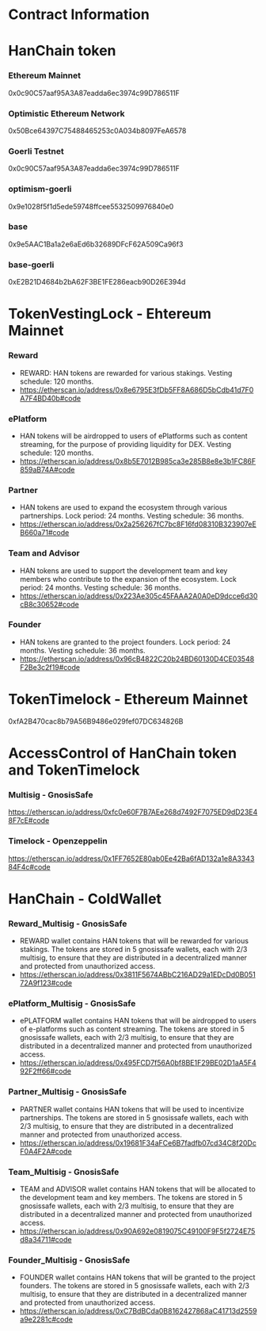 # Contract Information

# HanChain token

### Ethereum Mainnet

0x0c90C57aaf95A3A87eadda6ec3974c99D786511F

### Optimistic Ethereum Network

0x50Bce64397C75488465253c0A034b8097FeA6578

### Goerli Testnet

0x0c90C57aaf95A3A87eadda6ec3974c99D786511F

### optimism-goerli

0x9e1028f5f1d5ede59748ffcee5532509976840e0

### base

0x9e5AAC1Ba1a2e6aEd6b32689DFcF62A509Ca96f3

### base-goerli

0xE2B21D4684b2bA62F3BE1FE286eacb90D26E394d

# TokenVestingLock - Ehtereum Mainnet

### Reward
- REWARD: HAN tokens are rewarded for various stakings. Vesting schedule: 120 months.
- https://etherscan.io/address/0x8e6795E3fDb5FF8A686D5bCdb41d7F0A7F4BD40b#code

### ePlatform
- HAN tokens will be airdropped to users of ePlatforms such as content streaming, for the purpose of providing liquidity for DEX. Vesting schedule: 120 months.
- https://etherscan.io/address/0x8b5E7012B985ca3e285B8e8e3b1FC86F859aB74A#code

### Partner
- HAN tokens are used to expand the ecosystem through various partnerships. Lock period: 24 months. Vesting schedule: 36 months.
- https://etherscan.io/address/0x2a256267fC7bc8F16fd08310B323907eEB660a71#code

### Team and Advisor
- HAN tokens are used to support the development team and key members who contribute to the expansion of the ecosystem. Lock period: 24 months. Vesting schedule: 36 months.
- https://etherscan.io/address/0x223Ae305c45FAAA2A0A0eD9dcce6d30cB8c30652#code

### Founder
- HAN tokens are granted to the project founders. Lock period: 24 months. Vesting schedule: 36 months.
- https://etherscan.io/address/0x96cB4822C20b24BD60130D4CE03548F2Be3c2f19#code

# TokenTimelock - Ethereum Mainnet

0xfA2B470cac8b79A56B9486e029fef07DC634826B

# AccessControl of HanChain token and TokenTimelock

### Multisig - GnosisSafe

https://etherscan.io/address/0xfc0e60F7B7AEe268d7492F7075ED9dD23E48F7cE#code

### Timelock - Openzeppelin

https://etherscan.io/address/0x1FF7652E80ab0Ee42Ba6fAD132a1e8A334384F4c#code

# HanChain - ColdWallet

### Reward_Multisig - GnosisSafe
- REWARD wallet contains HAN tokens that will be rewarded for various stakings. The tokens are stored in 5 gnosissafe wallets, each with 2/3 multisig, to ensure that they are distributed in a decentralized manner and protected from unauthorized access.
- https://etherscan.io/address/0x3811F5674ABbC216AD29a1EDcDd0B05172A9f123#code

### ePlatform_Multisig - GnosisSafe
- ePLATFORM wallet contains HAN tokens that will be airdropped to users of e-platforms such as content streaming. The tokens are stored in 5 gnosissafe wallets, each with 2/3 multisig, to ensure that they are distributed in a decentralized manner and protected from unauthorized access.
- https://etherscan.io/address/0x495FCD7f56A0bf8BE1F29BE02D1aA5F492F2ff66#code

### Partner_Multisig - GnosisSafe
- PARTNER wallet contains HAN tokens that will be used to incentivize partnerships. The tokens are stored in 5 gnosissafe wallets, each with 2/3 multisig, to ensure that they are distributed in a decentralized manner and protected from unauthorized access.
- https://etherscan.io/address/0x19681F34aFCe6B7fadfb07cd34C8f20DcF0A4F2A#code

### Team_Multisig - GnosisSafe
- TEAM and ADVISOR wallet contains HAN tokens that will be allocated to the development team and key members. The tokens are stored in 5 gnosissafe wallets, each with 2/3 multisig, to ensure that they are distributed in a decentralized manner and protected from unauthorized access.
- https://etherscan.io/address/0x90A692e0819075C49100F9F5f2724E75d8a34711#code

### Founder_Multisig - GnosisSafe
- FOUNDER wallet contains HAN tokens that will be granted to the project founders. The tokens are stored in 5 gnosissafe wallets, each with 2/3 multisig, to ensure that they are distributed in a decentralized manner and protected from unauthorized access. 
- https://etherscan.io/address/0xC7BdBCda0B8162427868aC41713d2559a9e2281c#code
